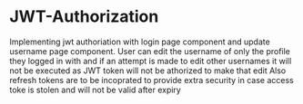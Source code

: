 # JWT-Authorization
 
Implementing jwt authoriation with login page component and update username page component. User can edit the username of only the profile they logged in with and if an attempt is made to edit other usernames it will not be executed as JWT token will not be athorized to make that edit Also refresh tokens are to be incoprated to provide extra security in case access toke is stolen and will not be valid after expiry
